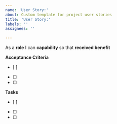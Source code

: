 ```yaml
---
name: 'User Story:'
about: Custom template for project user stories
title: 'User Story:'
labels: ''
assignees: ''

---
```


As a **role** I can **capability** so that **received benefit**

**Acceptance Criteria**
- [ ] 
- [ ] 
- [ ] 

**Tasks**
- [ ] 
- [ ] 
- [ ]
